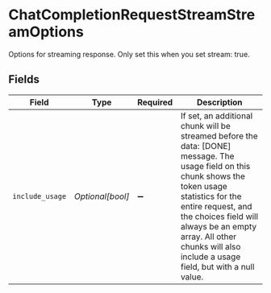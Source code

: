 # ChatCompletionRequestStreamStreamOptions

Options for streaming response. Only set this when you set stream: true.


## Fields

| Field                                                                                                                                                                                                                                                                                              | Type                                                                                                                                                                                                                                                                                               | Required                                                                                                                                                                                                                                                                                           | Description                                                                                                                                                                                                                                                                                        |
| -------------------------------------------------------------------------------------------------------------------------------------------------------------------------------------------------------------------------------------------------------------------------------------------------- | -------------------------------------------------------------------------------------------------------------------------------------------------------------------------------------------------------------------------------------------------------------------------------------------------- | -------------------------------------------------------------------------------------------------------------------------------------------------------------------------------------------------------------------------------------------------------------------------------------------------- | -------------------------------------------------------------------------------------------------------------------------------------------------------------------------------------------------------------------------------------------------------------------------------------------------- |
| `include_usage`                                                                                                                                                                                                                                                                                    | *Optional[bool]*                                                                                                                                                                                                                                                                                   | :heavy_minus_sign:                                                                                                                                                                                                                                                                                 | If set, an additional chunk will be streamed before the data: [DONE] message. The usage field on this chunk shows the token usage statistics for the entire request, and the choices field will always be an empty array. All other chunks will also include a usage field, but with a null value. |